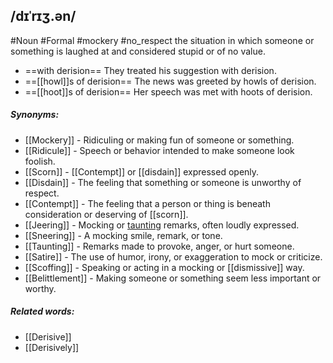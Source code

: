 ## /dɪˈrɪʒ.ən/  
#Noun  #Formal #mockery #no_respect
the situation in which someone or something is laughed at and considered stupid or of no value.

- ==with derision==
They treated his suggestion with derision.
- ==[[howl]]s of derision==
The news was greeted by howls of derision.
- ==[[hoot]]s of derision==
Her speech was met with hoots of derision.

##### Synonyms:
- [[Mockery]] - Ridiculing or making fun of someone or something.
- [[Ridicule]] - Speech or behavior intended to make someone look foolish.
- [[Scorn]] - [[Contempt]] or [[disdain]] expressed openly.
- [[Disdain]] - The feeling that something or someone is unworthy of respect.
- [[Contempt]] - The feeling that a person or thing is beneath consideration or deserving of [[scorn]].
- [[Jeering]] - Mocking or [taunting](taunt) remarks, often loudly expressed.
- [[Sneering]] - A mocking smile, remark, or tone.
- [[Taunting]] - Remarks made to provoke, anger, or hurt someone.
- [[Satire]] - The use of humor, irony, or exaggeration to mock or criticize.
- [[Scoffing]] - Speaking or acting in a mocking or [[dismissive]] way.
- [[Belittlement]] - Making someone or something seem less important or worthy.

##### Related words:
- [[Derisive]]
- [[Derisively]]
